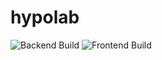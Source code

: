 # hypolab

![Backend Build](https://github.com/<your-username>/<your-repo>/actions/workflows/github-actions-hypolab.yml/badge.svg?branch=main&event=push)
![Frontend Build](https://github.com/<your-username>/<your-repo>/actions/workflows/github-actions-hypolab.yml/badge.svg?branch=main&event=push)